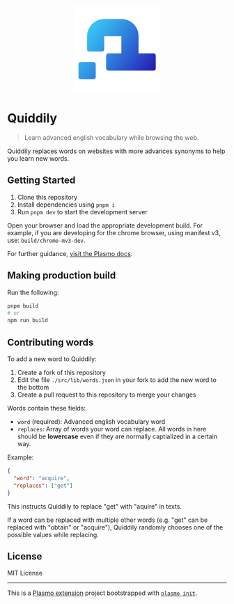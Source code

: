 <p align="center">
  <img src="./assets/icon512.png" height="200" />
</p>

# Quiddily

> Learn advanced english vocabulary while browsing the web.

Quiddily replaces words on websites with more advances synonyms to help you learn new words.

## Getting Started

1. Clone this repository
2. Install dependencies using `pnpm i`
3. Run `pnpm dev` to start the development server

Open your browser and load the appropriate development build. For example, if you are developing for the chrome browser, using manifest v3, use: `build/chrome-mv3-dev`.

For further guidance, [visit the Plasmo docs](https://docs.plasmo.com/).

## Making production build

Run the following:

```bash
pnpm build
# or
npm run build
```

## Contributing words

To add a new word to Quiddily:

1. Create a fork of this repository
2. Edit the file `./src/lib/words.json` in your fork to add the new word to the bottom
3. Create a pull request to this repository to merge your changes

Words contain these fields:

- `word` (required): Advanced english vocabulary word
- `replaces`: Array of words your word can replace. All words in here should be **lowercase** even if they are normally captialized in a certain way.

Example:

```JSON
{
  "word": "acquire",
  "replaces": ["get"]
}
```

This instructs Quiddily to replace "get" with "aquire" in texts.

If a word can be replaced with multiple other words (e.g. "get" can be replaced with "obtain" or "acquire"), Quiddily randomly chooses one of the possible values while replacing.

## License

MIT License

---

This is a [Plasmo extension](https://docs.plasmo.com/) project bootstrapped with [`plasmo init`](https://www.npmjs.com/package/plasmo).
